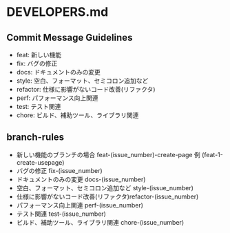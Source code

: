 # DEVELOPERS.md
## Commit Message Guidelines
- feat: 新しい機能
- fix: バグの修正
- docs: ドキュメントのみの変更
- style: 空白、フォーマット、セミコロン追加など
- refactor: 仕様に影響がないコード改善(リファクタ)
- perf: パフォーマンス向上関連
- test: テスト関連
- chore: ビルド、補助ツール、ライブラリ関連

## branch-rules
- 新しい機能のブランチの場合 feat-(issue_number)-create-page 例 (feat-1-create-usepage)
- バグの修正 fix-(issue_number)
- ドキュメントのみの変更 docs-(issue_number)
- 空白、フォーマット、セミコロン追加など style-(issue_number)
- 仕様に影響がないコード改善(リファクタ)refactor-(issue_number)
- パフォーマンス向上関連 perf-(issue_number)
- テスト関連 test-(issue_number)
- ビルド、補助ツール、ライブラリ関連 chore-(issue_number)
